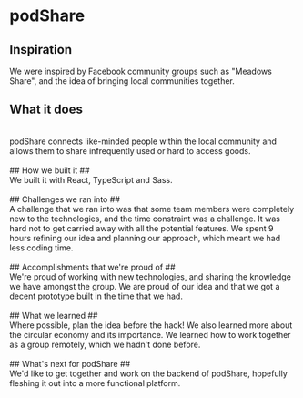 # podShare #

## Inspiration ##
We were inspired by Facebook community groups such as "Meadows Share", and the idea of bringing local communities together.

## What it does ##
<br/>
podShare connects like-minded people within the local community and allows them to share infrequently used or hard to access goods.
<br/>
<br/>
## How we built it ##
<br/>
We built it with React, TypeScript and Sass.
<br/>
<br/>
## Challenges we ran into ##
<br/>
A challenge that we ran into was that some team members were completely new to the technologies, and the time constraint was a challenge. It was hard not to get carried away with all the potential features. We spent 9 hours refining our idea and planning our approach, which meant we had less coding time.
<br/>
<br/>
## Accomplishments that we're proud of ##
<br/>
We're proud of working with new technologies, and sharing the knowledge we have amongst the group. We are proud of our idea and that we got a decent prototype built in the time that we had.
<br/>
<br/>
## What we learned ##
<br/>
Where possible, plan the idea before the hack! We also learned more about the circular economy and its importance. We learned how to work together as a group remotely, which we hadn't done before.
<br/>
<br/>
## What's next for podShare ##
<br/>
We'd like to get together and work on the backend of podShare, hopefully fleshing it out into a more functional platform.
<br/>
<br/>
